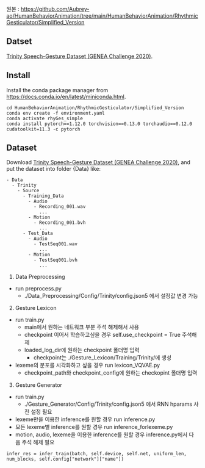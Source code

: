 원본 : https://github.com/Aubrey-ao/HumanBehaviorAnimation/tree/main/HumanBehaviorAnimation/RhythmicGesticulator/Simplified_Version



## Datset
[Trinity Speech-Gesture Dataset (GENEA Challenge 2020)](https://trinityspeechgesture.scss.tcd.ie/).


## Install

Install the conda package manager from https://docs.conda.io/en/latest/miniconda.html.

``` shell
cd HumanBehaviorAnimation/RhythmicGesticulator/Simplified_Version
conda env create -f environment.yaml
conda activate rhyGes_simple
conda install pytorch==1.12.0 torchvision==0.13.0 torchaudio==0.12.0 cudatoolkit=11.3 -c pytorch
```

## Dataset

Download [Trinity Speech-Gesture Dataset (GENEA Challenge 2020)](https://trinityspeechgesture.scss.tcd.ie/), and put the dataset into folder {Data} like:

```
- Data
  - Trinity
    - Source
      - Training_Data
        - Audio
          - Recording_001.wav
            ...
        - Motion
          - Recording_001.bvh
            ...
      - Test_Data
        - Audio
          - TestSeq001.wav
            ...
        - Motion
          - TestSeq001.bvh
            ...
```

1. Data Preprocessing
  - run preprocess.py
    - ./Data_Preprocessing/Config/Trinity/config.json5 에서 설정값 변경 가능

2. Gesture Lexicon
  - run train.py
    - main에서 원하는 네트워크 부분 주석 해제해서 사용
    - checkpoint 이어서 학습하고싶을 경우 self.use_checkpoint = True 주석해제
    - loaded_log_dir에 원하는 checkpoint 폴더명 입력
      - checkpoint는 ./Gesture_Lexicon/Training/Trinity/에 생성
  - lexeme의 분포를 시각화하고 싶을 경우 run lexicon_VQVAE.py
    - checkpoint_path와 checkpoint_config에 원하는 checkopint 폴더명 입력

3. Gesture Generator
  - run train.py
    - ./Gesture_Generator/Config/Trinity/config.json5 에서 RNN hparams 사전 설정 필요
  - lexeme만을 이용한 inference를 원할 경우 run inference.py
  - 모든 lexeme별 inference를 원할 경우 run inference_forlexeme.py
  - motion, audio, lexeme을 이용한 inference를 원할 경우 inference.py에서 다음 주석 해제 필요
```
infer_res = infer_train(batch, self.device, self.net, uniform_len, num_blocks, self.config["network"]["name"])
```
